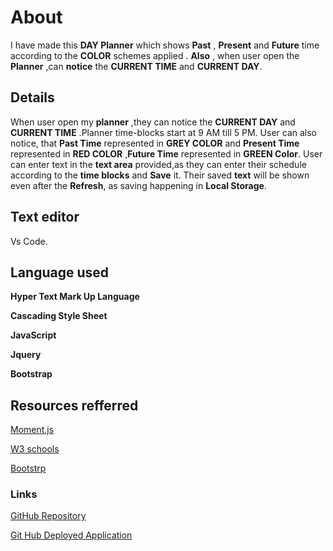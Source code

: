 
 # About 

I have made this **DAY Planner** which shows **Past** , **Present** and
**Future** time according to the **COLOR** schemes applied
. **Also** , when user open the  **Planner** ,can **notice** 
the **CURRENT TIME** and **CURRENT DAY**.



## Details

When user open my **planner** ,they can notice the
**CURRENT DAY**  and **CURRENT TIME** .Planner time-blocks
start at 9 AM till 5 PM. User can also notice, that **Past Time** represented in
**GREY COLOR** and **Present Time** represented in **RED COLOR** ,**Future Time** represented in **GREEN Color**. User can enter text in the **text area** provided,as they can enter their schedule according to the **time blocks** and **Save** it.
Their saved **text** will be shown even after the **Refresh**, as saving happening
in **Local Storage**.

## Text editor
Vs Code.

## Language used
**Hyper Text Mark Up Language**

**Cascading Style Sheet**

**JavaScript**

**Jquery**

**Bootstrap**




## Resources refferred 
[Moment.js](https://momentjs.com/)

[W3 schools](https://www.w3schools.com/jsref/jsref_gethours.asp)

[Bootstrp](https://getbootstrap.com/docs/4.0/components/input-group/)


### Links
[GitHub Repository](https://github.com/nehreetkaur/Dayplannerhmk5)

[Git Hub Deployed Application]()